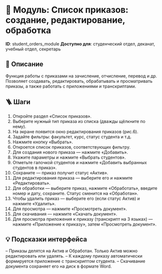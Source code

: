 # 📘 Модуль: Список приказов: создание, редактирование, обработка
**ID**: student_orders_module
**Доступно для**: студенческий отдел, деканат, учебный отдел, секретарь

## 📝 Описание
Функция работы с приказами на зачисление, отчисление, перевод и др. Позволяет создавать, редактировать, обрабатывать и просматривать приказы, а также работать с приложениями и транскриптами.

## 🪜 Шаги
1. Откройте раздел «Список приказов».
2. Выберите нужный тип приказа из списка (дважды щёлкните по нему).
3. На экране появится окно редактирования приказов (рис.6).
4. Задайте фильтры: факультет, курс, статус студента и т.д.
5. Нажмите кнопку «Выбрать».
6. Откроется список приказов, соответствующих фильтру.
7. Для создания нового приказа — нажмите «Добавить».
8. Укажите параметры и нажмите «Выбрать студентов».
9. Отметьте галочкой студентов и нажмите «Добавить выбранных студентов в приказ».
10. Сохраните — приказ получит статус «Актив».
11. Для редактирования приказа — выберите его и нажмите «Редактировать».
12. Для обработки — выберите приказ, нажмите «Обработать», введите номер и дату, сохраните. Статус сменится на «Обработан».
13. Чтобы удалить приказ — выберите его (если статус Актив) и нажмите «Удалить».
14. Для просмотра — нажмите «Просмотреть документ».
15. Для скачивания — нажмите «Скачать документ».
16. Для просмотра приложения к приказу (транскрипт на 3 языках) — нажмите «Приложение к приказу», затем «Просмотреть документ».

## 💡 Подсказки интерфейса
– Приказы делятся на Актив и Обработан. Только Актив можно редактировать или удалять.
– К каждому приказу автоматически формируется приложение с транскриптом студента.
– Скачивание документа сохраняет его на диск в формате Word.
